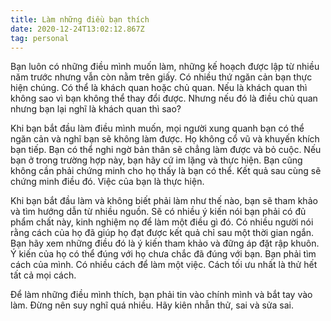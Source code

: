 ```yaml
---
title: Làm những điều bạn thích
date: 2020-12-24T13:02:12.867Z
tag: personal
---
```

Bạn luôn có những điều mình muốn làm, những kế hoạch được lập từ nhiều năm trước nhưng vẫn còn nằm trên giấy. Có nhiều thứ ngăn cản bạn thực hiện chúng. Có thể là khách quan hoặc chủ quan. Nếu là khách quan thì không sao vì bạn không thể thay đổi được. Nhưng nếu đó là điều chủ quan nhưng bạn lại nghĩ là khách quan thì sao?

Khi bạn bắt đầu làm điều mình muốn, mọi người xung quanh bạn có thể ngăn cản và nghĩ bạn sẽ không làm được. Họ không cổ vũ và khuyến khích bạn tiếp. Bạn có thể nghi ngờ bản thân sẽ chẳng làm được và bỏ cuộc. Nếu bạn ở trong trường hợp này, bạn hãy cứ im lặng và thực hiện. Bạn cũng không cần phải chứng minh cho họ thấy là bạn có thể. Kết quả sau cùng sẽ chứng minh điều đó. Việc của bạn là thực hiện.

Khi bạn bắt đầu làm và không biết phải làm như thế nào, bạn sẽ tham khảo và tìm hướng dẫn từ nhiều nguồn. Sẽ có nhiều ý kiến nói bạn phải có đủ phẩm chất này, kinh nghiệm nọ để làm một điều gì đó. Có nhiều người nói rằng cách của họ đã giúp họ đạt được kết quả chỉ sau một thời gian ngắn. Bạn hãy xem những điều đó là ý kiến tham khảo và đững áp đặt rập khuôn. Ý kiến của họ có thể đúng với họ chưa chắc đã đúng với bạn. Bạn phải tìm cách của mình. Có nhiều cách để làm một việc. Cách tối ưu nhất là thử hết tất cả mọi cách.

Để làm những điều mình thích, bạn phải tin vào chính mình và bắt tay vào làm. Đừng nên suy nghĩ quá nhiều. Hãy kiên nhẫn thử, sai và sửa sai.
